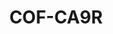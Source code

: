 ---
layout: well
facility_url: facilities/colbert
permalink: facilities/colbert/cof-ca9r
coordinates: [
    -87.8348989,
    34.7350739
]
title: "COF-CA9R"
location: "Colbert County, AL"
site_name:  "Colbert Fossil Plant"
owner_operator: "Tennessee Valley Authority (TVA)"
site_summary: ""
download_data: ""
designation: "Downgradient"
legend: "Downgradient, Not in Compliance"
drinking_water_health_standards_exceeded_1: "Antimony"
health_base_standard_exceeded_1: "MCL"
number_of_times_in_exceedance_1": "4"
number_of_times_monitored_1: "7"
max_exceedance_amount_1: "0.059"
max_allowable_amount_1: "0.006"
unit_of_measurement_1: "mg/L"
drinking_water_health_standards_exceeded_2: "Molybdenum"
health_base_standard_exceeded_2: "LHA"
number_of_times_in_exceedance_2: "2"
number_of_times_monitored_2: "7"
max_exceedance_amount_2: "0.057"
max_allowable_amount_2: "0.04"
unit_of_measurement_2: "mg/L"
drinking_water_health_standards_exceeded_3: ""
health_base_standard_exceeded_3: ""
number_of_times_in_exceedance_3: ""
number_of_times_monitored_3: ""
max_exceedance_amount_3: ""
max_allowable_amount_3: ""
unit_of_measurement_3: ""
drinking_water_health_standards_exceeded_4: ""
health_base_standard_exceeded_4: ""
number_of_times_in_exceedance_4: ""
number_of_times_monitored_4: ""
max_exceedance_amount_4: ""
max_allowable_amount_4: ""
unit_of_measurement_4: ""
drinking_water_health_standards_exceeded_5: ""
health_base_standard_exceeded_5: ""
number_of_times_in_exceedance_5: ""
number_of_times_monitored_5: ""
max_exceedance_amount_5: ""
max_allowable_amount_5: ""
unit_of_measurement_5: ""
---